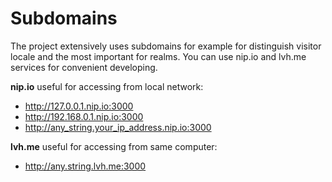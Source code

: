 # Subdomains

The project extensively uses subdomains for example for distinguish visitor locale 
and the most important for realms. You can use nip.io and lvh.me services for convenient developing.

**nip.io** useful for accessing from local network:

- http://127.0.0.1.nip.io:3000
- http://192.168.0.1.nip.io:3000
- http://any_string.your_ip_address.nip.io:3000

**lvh.me** useful for accessing from same computer:

- http://any.string.lvh.me:3000